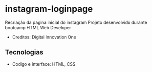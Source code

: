 # instagram-loginpage
Recriação da pagina inicial do instagram
Projeto desenvolvido durante bootcamp HTML Web Developer

 - Creditos: Digital Innovation One 

 ## Tecnologias
  - Codigo e interface: HTML, CSS
 